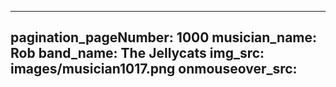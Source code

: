 ------
pagination_pageNumber: 1000
musician_name: Rob
band_name: The Jellycats
img_src: images/musician1017.png
onmouseover_src: 
------